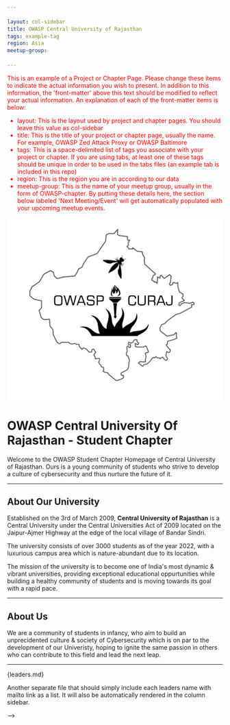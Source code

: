 ```yaml
---

layout: col-sidebar
title: OWASP Central University of Rajasthan
tags: example-tag
region: Asia
meetup-group:

---
```


<div style='color:red;'>

This is an example of a Project or Chapter Page.  Please change these items to indicate the actual information you wish to present.  In addition to this information, the 'front-matter' above this text should be modified to reflect your actual information.  An explanation of each of the front-matter items is below:

<ul>
<li>layout: This is the layout used by project and chapter pages.  You should leave this value as col-sidebar</li>

<li>title: This is the title of your project or chapter page, usually the name.  For example, OWASP Zed Attack Proxy or OWASP Baltimore</li>

<li>tags: This is a space-delimited list of tags you associate with your project or chapter.  If you are using tabs, at least one of these tags should be unique in order to be used in the tabs files (an example tab is included in this repo) </li>

<li>region: This is the region you are in according to our data</li>

<li>meetup-group: This is the name of your meetup group, usually in the form of OWASP-chapter.  By putting these details here, the section below labeled 'Next Meeting/Event' will get automatically populated with your upcoming meetup events.</li>
</ul>

</div>

![OWASP_CURAJ_LOGO](assets/images/OWASP_CURAJ_Beta.png)

# OWASP Central University Of Rajasthan - Student Chapter

Welcome to the OWASP Student Chapter Homepage of Central University of Rajasthan. Ours is a young community of students who strive to develop a culture of cybersecurity and thus nurture the future of it.

---

## About Our University

Established on the 3rd of March 2009, **Central University of Rajasthan** is a Central University under the Central Universities Act of 2009 located on the Jaipur-Ajmer Highway at the edge of the local village of Bandar Sindri.
 
The university consists of over 3000 students as of the year 2022, with a luxurious campus area which is nature-abundant due to its location.

The mission of the university is to become one of India's most dynamic & vibrant universities, providing exceptional educational oppurtunities while building a healthy community of students and is moving towards its goal with a rapid pace.

---
## About Us

We are a community of students in infancy, who aim to build an unprecidented culture & society of Cybersecurity which is on par to the development of our Univeristy, hoping to ignite the same passion in others who can contribute to this field and lead the next leap.

---


{leaders.md}

Another separate file that should simply include each leaders name with mailto link as a list. It will also be automatically rendered in the column sidebar.

-->
